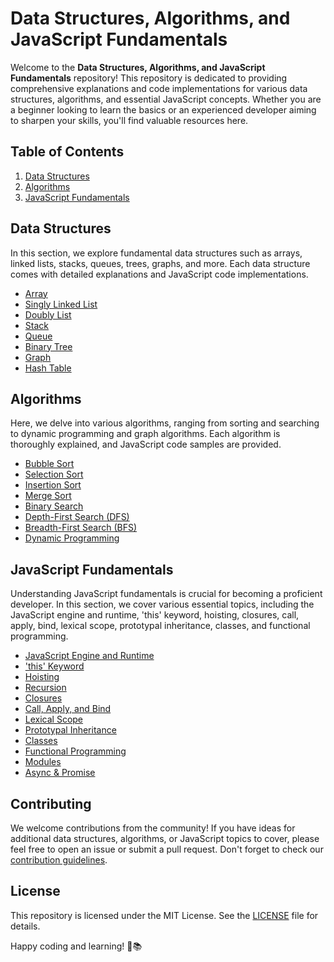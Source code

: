 # Data Structures, Algorithms, and JavaScript Fundamentals

Welcome to the **Data Structures, Algorithms, and JavaScript Fundamentals** repository! This repository is dedicated to providing comprehensive explanations and code implementations for various data structures, algorithms, and essential JavaScript concepts. Whether you are a beginner looking to learn the basics or an experienced developer aiming to sharpen your skills, you'll find valuable resources here.

## Table of Contents

1. [Data Structures](#data-structures)
2. [Algorithms](#algorithms)
3. [JavaScript Fundamentals](#javascript-fundamentals)

## Data Structures

In this section, we explore fundamental data structures such as arrays, linked lists, stacks, queues, trees, graphs, and more. Each data structure comes with detailed explanations and JavaScript code implementations.

- [Array](data-structures/array.js)
- [Singly Linked List](data-structures/singly-linked-list.js)
- [Doubly List](data-structures/doubly-linked-list.js)
- [Stack](data-structures/stack.js)
- [Queue](data-structures/queue.js)
- [Binary Tree](data-structures/binary-tree.js)
- [Graph](data-structures/graph.js)
- [Hash Table](data-structures/hash-table.js)

## Algorithms

Here, we delve into various algorithms, ranging from sorting and searching to dynamic programming and graph algorithms. Each algorithm is thoroughly explained, and JavaScript code samples are provided.

- [Bubble Sort](algorithms/bubble-sort.js)
- [Selection Sort](algorithms/selection-sort.js)
- [Insertion Sort](algorithms/insertion-sort.js)
- [Merge Sort](algorithms/merge-sort.js)
- [Binary Search](algorithms/binary-search.js)
- [Depth-First Search (DFS)](algorithms/depth-first-search.js)
- [Breadth-First Search (BFS)](algorithms/breadth-first-search.js)
- [Dynamic Programming](algorithms/dynamic-programming.js)

## JavaScript Fundamentals

Understanding JavaScript fundamentals is crucial for becoming a proficient developer. In this section, we cover various essential topics, including the JavaScript engine and runtime, 'this' keyword, hoisting, closures, call, apply, bind, lexical scope, prototypal inheritance, classes, and functional programming.

- [JavaScript Engine and Runtime](javascript-fundamentals/javascript-engine.md)
- ['this' Keyword](javascript-fundamentals/this-keyword.md)
- [Hoisting](javascript-fundamentals/hoisting.md)
- [Recursion](javascript-fundamentals/recursion.md)
- [Closures](javascript-fundamentals/closures.md)
- [Call, Apply, and Bind](javascript-fundamentals/call-apply-bind.md)
- [Lexical Scope](javascript-fundamentals/lexical-scope.md)
- [Prototypal Inheritance](javascript-fundamentals/prototypal-inheritance.md)
- [Classes](javascript-fundamentals/classes.md)
- [Functional Programming](javascript-fundamentals/functional-programming.md)
- [Modules](javascript-fundamentals/modules.md)
- [Async & Promise](javascript-fundamentals/async-promise.md)

## Contributing

We welcome contributions from the community! If you have ideas for additional data structures, algorithms, or JavaScript topics to cover, please feel free to open an issue or submit a pull request. Don't forget to check our [contribution guidelines](CONTRIBUTING.md).

## License

This repository is licensed under the MIT License. See the [LICENSE](LICENSE) file for details.

Happy coding and learning! 🚀📚
